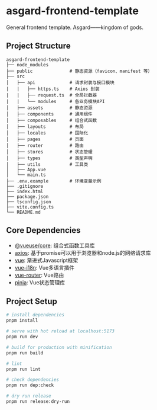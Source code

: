 # asgard-frontend-template

General frontend template. Asgard——kingdom of gods.

## Project Structure

```
asgard-frontend-template
├── node_modules
├── public              # 静态资源（favicon、manifest 等）
├── src
│   ├── api             # 请求封装与接口模块
|   |   ├── https.ts    # Axios 封装
|   |   ├── request.ts  # 全局拦截器
|   |   └── modules     # 各业务模块API
│   ├── assets          # 静态资源
│   ├── components      # 通用组件
│   ├── composables     # 组合式函数
│   ├── layouts         # 布局
│   ├── locales         # 国际化
│   ├── pages           # 页面
│   ├── router          # 路由
│   ├── stores          # 状态管理
│   ├── types           # 类型声明
│   ├── utils           # 工具类
│   ├── App.vue
│   └── main.ts
├── .env.example        # 环境变量示例
├── .gitignore
├── index.html
├── package.json
├── tsconfig.json
├── vite.config.ts
└── README.md
```

## Core Dependencies

- [@vueuse/core](https://vueuse.org/): 组合式函数工具库
- [axios](https://axios-http.com/zh/docs/intro): 基于promise可以用于浏览器和node.js的网络请求库
- [vue](https://cn.vuejs.org/): 渐进式Javascript框架
- [vue-i18n](https://vue-i18n.intlify.dev/): Vue多语言插件
- [vue-router](https://router.vuejs.org/zh/): Vue路由
- [pinia](https://pinia.vuejs.org/zh/): Vue状态管理库

## Project Setup

```sh
# install dependencies
pnpm install

# serve with hot reload at localhost:5173
pnpm run dev

# build for production with minification
pnpm run build

# lint
pnpm run lint

# check dependencies
pnpm run dep:check

# dry run release
pnpm run release:dry-run
```

